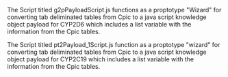 The Script titled g2pPayloadScript.js functions as a proptotype "Wizard" for converting tab deliminated tables from Cpic to a java script knowledge object payload for CYP2D6 which includes a list variable with the information from the Cpic tables.


The Script titled pt2Payload_1Script.js function as a proptotype "wizard" for converting tab deliminated tables from Cpic to a java script knowledge object payload for CYP2C19 which includes a list variable with the information from the Cpic tables.
